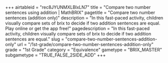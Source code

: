 +++
airtableid = "rec8JYUNMXLBlxLN7"
title = "Compare two number sentences using addition | MathBRIX"
pagetitle = "Compare two number sentences (addition only)"
description = "In this fast-paced activity, children visually compare sets of brix to decide if two addition sentences are equal. Play online or get the app free!"
pagedescription = "In this fast-paced activity, children visually compare sets of brix to decide if two addition sentences are equal."
slug = "compare-two-number-sentences-addition-only"
url = "/1st-grade/compare-two-number-sentences-addition-only"
grade = "1st Grade"
category = "Equivalence"
gametype = "BRIX_MASTER"
subgametype = "TRUE_FALSE_2SIDE_ADD"
+++
